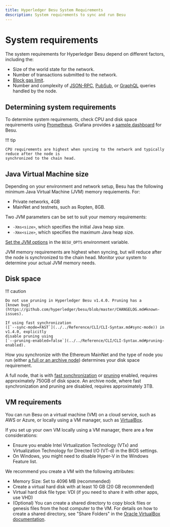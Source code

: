 ```yaml
---
title: Hyperledger Besu System Requirements
description: System requirements to sync and run Besu
---
```


# System requirements

The system requirements for Hyperledger Besu depend on different factors, including the:

* Size of the world state for the network.
* Number of transactions submitted to the network.
* [Block gas limit](../../Reference/Config-Items.md#genesis-block-parameters).
* Number and complexity of [JSON-RPC](../Interact/APIs/Using-JSON-RPC-API.md),
  [PubSub](../Interact/APIs/RPC-PubSub.md), or [GraphQL](../Interact/APIs/GraphQL.md) queries
  handled by the node.

## Determining system requirements

To determine system requirements, check CPU and disk space requirements using
[Prometheus](../Monitor/Metrics.md#monitor-node-performance-using-prometheus). Grafana provides a
[sample dashboard](https://grafana.com/grafana/dashboards/10273) for Besu.

!!! tip

    CPU requirements are highest when syncing to the network and typically reduce after the node is
    synchronized to the chain head.

## Java Virtual Machine size

Depending on your environment and network setup, Besu has the following minimum Java Virtual
Machine (JVM) memory requiements. For:

* Private networks, 4GB
* MainNet and testnets, such as Ropten, 8GB.

Two JVM parameters can be set to suit your memory requirements:

* `-Xms<size>`, which specifies the initial Java heap size.
* `-Xmx<size>`, which specifies the maximum Java heap size.

[Set the JVM options](../Configure/Passing-JVM-Options.md) in the `BESU_OPTS` environment variable.

JVM memory requirements are highest when syncing, but will reduce after the node is synchronized
to the chain head. Monitor your system to determine your actual JVM memory needs.

## Disk space

!!! caution

    Do not use pruning in Hyperledger Besu v1.4.0. Pruning has a
    [known bug](https://github.com/hyperledger/besu/blob/master/CHANGELOG.md#known-issues).

    If using fast synchronization
    ([`--sync-mode=FAST`](../../Reference/CLI/CLI-Syntax.md#sync-mode)) in v1.4.0, explicitly
    disable pruning using
    [`--pruning-enabled=false`](../../Reference/CLI/CLI-Syntax.md#pruning-enabled).

How you synchronize with the Ethereum MainNet and the type of node you run (either [a full or an
archive node](../../Concepts/Pruning.md)) determines your disk space requirement.

A full node, that is with [fast synchronization](../../Reference/CLI/CLI-Syntax.md#sync-mode) or
[pruning](../../Concepts/Pruning.md) enabled, requires approximately 750GB of disk space. An
archive node, where fast synchronization and pruning are disabled, requires approximately 3TB.

## VM requirements

You can run Besu on a virtual machine (VM) on a cloud service, such as AWS or Azure, or locally
using a VM manager, such as [VirtualBox](https://www.virtualbox.org/).

If you set up your own VM locally using a VM manager, there are a few considerations:

* Ensure you enable Intel Virtualization Technology (VTx) and Virtualization Technology for
  Directed I/O (VT-d) in the BIOS settings.
* On Windows, you might need to disable Hyper-V in the Windows Feature list.

We recommend you create a VM with the following attributes:

* Memory Size: Set to 4096 MB (recommended)
* Create a virtual hard disk with at least 10 GB (20 GB recommended)
* Virtual hard disk file type: VDI (if you need to share it with other apps, use VHD)
* (Optional) You can create a shared directory to copy block files or genesis files from the host
  computer to the VM. For details on how to create a shared directory, see "Share Folders" in the
  [Oracle VirtualBox documentation].

<!-- Links -->
[Oracle VirtualBox documentation]: https://www.virtualbox.org/manual/UserManual.html#sharedfolders

